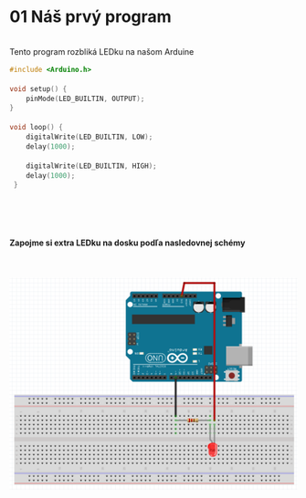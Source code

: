 # 01 Náš prvý program

<br>
Tento program rozbliká LEDku na našom Arduine

```C
#include <Arduino.h>

void setup() {
    pinMode(LED_BUILTIN, OUTPUT);
}

void loop() {
    digitalWrite(LED_BUILTIN, LOW);
    delay(1000);

    digitalWrite(LED_BUILTIN, HIGH);
    delay(1000);
 }
```
<br><br><br>
#### Zapojme si extra LEDku na dosku podľa nasledovnej schémy
<br><br>
![](01_2.png)

